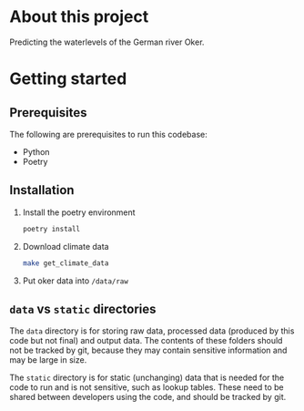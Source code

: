 # About this project

Predicting the waterlevels of the German river Oker.

# Getting started

## Prerequisites
The following are prerequisites to run this codebase:
 - Python
 - Poetry


 ## Installation
1. Install the poetry environment
	```sh
	poetry install
	```
2. Download climate data
    ```sh
    make get_climate_data
    ```
3. Put oker data into `/data/raw`



## `data` vs `static` directories
The `data` directory is for storing raw data, processed data (produced by this code but not final) and output data.
The contents of these folders should not be tracked by git,
because they may contain sensitive information and may be large in size.

The `static` directory is for static (unchanging) data that is needed for the code to run and is not sensitive,
such as lookup tables. These need to be shared between developers using the code, and should be tracked by git.
